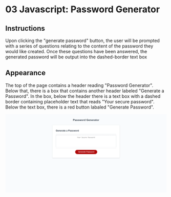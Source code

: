 # 03 Javascript: Password Generator

## Instructions

Upon clicking the "generate password" button, the user will be prompted with a series of questions relating to the content of the password they would like created. Once these questions have been answered, the generated password will be output into the dashed-border text box

## Appearance

The top of the page contains a header reading "Password Generator". Below that, there is a box that contains another header labeled "Generate a Password". In the box, below the header there is a text box with a dashed border containing placeholder text that reads "Your secure password". Below the text box, there is a red button labaled "Generate Password".

![The Appearance of the Interface](./Assets/Images/interface.png)


